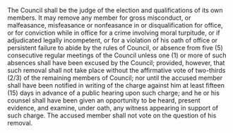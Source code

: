 The Council shall be the judge of the election and qualifications of its own members. It may remove any member for gross misconduct, or malfeasance, misfeasance or nonfeasance in or disqualification for office, or for conviction while in office for a crime involving moral turpitude, or if adjudicated legally incompetent, or for a violation of his oath of office or persistent failure to abide by the rules of Council, or absence from five (5) consecutive regular meetings of the Council unless one (1) or more of such absences shall have been excused by the Council; provided, however, that such removal shall not take place without the affirmative vote of two-thirds (2/3) of the remaining members of Council; nor until the accused member shall have been notified in writing of the charge against him at least fifteen (15) days in advance of a public hearing upon such charge; and he or his counsel shall have been given an opportunity to be heard, present evidence, and examine, under oath, any witness appearing in support of such charge. The accused member shall not vote on the question of his removal.